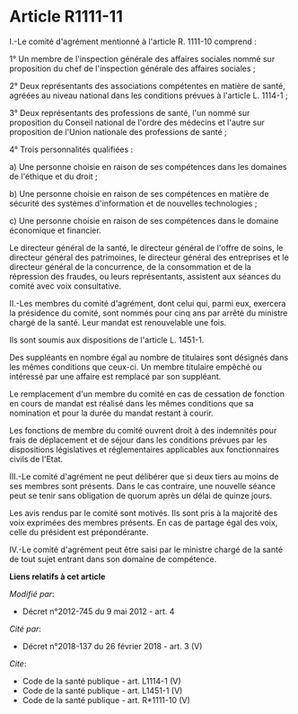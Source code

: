 # Article R1111-11

I.-Le comité d'agrément mentionné à l'article R. 1111-10 comprend : 

1° Un membre de l'inspection générale des affaires sociales nommé sur proposition du chef de l'inspection générale des
affaires sociales ; 

2° Deux représentants des associations compétentes en matière de santé, agréées au niveau national dans les conditions
prévues à l'article L. 1114-1 ; 

3° Deux représentants des professions de santé, l'un nommé sur proposition du Conseil national de l'ordre des médecins et
l'autre sur proposition de l'Union nationale des professions de santé ; 

4° Trois personnalités qualifiées : 

a) Une personne choisie en raison de ses compétences dans les domaines de l'éthique et du droit ; 

b) Une personne choisie en raison de ses compétences en matière de sécurité des systèmes d'information et de nouvelles
technologies ; 

c) Une personne choisie en raison de ses compétences dans le domaine économique et financier. 

Le directeur général de la santé, le directeur général de l'offre de soins, le directeur général des patrimoines, le
directeur général des entreprises et le directeur général de la concurrence, de la consommation et de la répression des
fraudes, ou leurs représentants, assistent aux séances du comité avec voix consultative. 

II.-Les membres du comité d'agrément, dont celui qui, parmi eux, exercera la présidence du comité, sont nommés pour cinq ans
par arrêté du ministre chargé de la santé. Leur mandat est renouvelable une fois. 

Ils sont soumis aux dispositions de l'article L. 1451-1. 

Des suppléants en nombre égal au nombre de titulaires sont désignés dans les mêmes conditions que ceux-ci. Un membre
titulaire empêché ou intéressé par une affaire est remplacé par son suppléant. 

Le remplacement d'un membre du comité en cas de cessation de fonction en cours de mandat est réalisé dans les mêmes
conditions que sa nomination et pour la durée du mandat restant à courir. 

Les fonctions de membre du comité ouvrent droit à des indemnités pour frais de déplacement et de séjour dans les conditions
prévues par les dispositions législatives et réglementaires applicables aux fonctionnaires civils de l'Etat. 

III.-Le comité d'agrément ne peut délibérer que si deux tiers au moins de ses membres sont présents. Dans le cas contraire,
une nouvelle séance peut se tenir sans obligation de quorum après un délai de quinze jours. 

Les avis rendus par le comité sont motivés. Ils sont pris à la majorité des voix exprimées des membres présents. En cas de
partage égal des voix, celle du président est prépondérante. 

IV.-Le comité d'agrément peut être saisi par le ministre chargé de la santé de tout sujet entrant dans son domaine de
compétence.

**Liens relatifs à cet article**

_Modifié par_:

  - Décret n°2012-745 du 9 mai 2012 - art. 4

_Cité par_:

  - Décret n°2018-137 du 26 février 2018 - art. 3 (V)

_Cite_:

  - Code de la santé publique - art. L1114-1 (V)
  - Code de la santé publique - art. L1451-1 (V)
  - Code de la santé publique - art. R*1111-10 (V)
